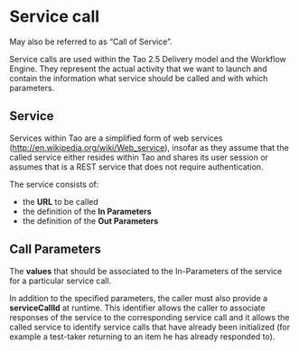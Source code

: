 <!--
parent: 'Tao 25 Delivery model'
created_at: '2013-11-20 10:51:43'
updated_at: '2013-11-20 10:51:43'
authors:
    - 'Joel Bout'
tags: {  }
-->

Service call
============

May also be referred to as “Call of Service”.

Service calls are used within the Tao 2.5 Delivery model and the Workflow Engine. They represent the actual activity that we want to launch and contain the information what service should be called and with which parameters.

Service
-------

Services within Tao are a simplified form of web services (http://en.wikipedia.org/wiki/Web_service), insofar as they assume that the called service either resides within Tao and shares its user session or assumes that is a REST service that does not require authentication.

The service consists of:

-   the **URL** to be called
-   the definition of the **In Parameters**
-   the definition of the **Out Parameters**

Call Parameters
---------------

The **values** that should be associated to the In-Parameters of the service for a particular service call.

In addition to the specified parameters, the caller must also provide a **serviceCallId** at runtime. This identifier allows the caller to associate responses of the service to the corresponding service call and it allows the called service to identify service calls that have already been initialized (for example a test-taker returning to an item he has already responded to).


